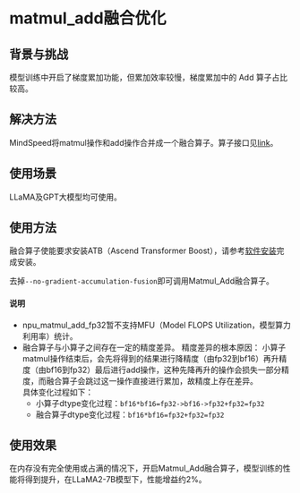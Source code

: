 # matmul_add融合优化

## 背景与挑战
模型训练中开启了梯度累加功能，但累加效率较慢，梯度累加中的 Add 算子占比较高。

## 解决方法
MindSpeed将matmul操作和add操作合并成一个融合算子。算子接口见[link](../ops/npu_matmul_add.md)。

## 使用场景
LLaMA及GPT大模型均可使用。

## 使用方法
融合算子使能要求安装ATB（Ascend Transformer Boost），请参考[软件安装](../user-guide/installation.md)完成安装。

去掉`--no-gradient-accumulation-fusion`即可调用Matmul_Add融合算子。

#### 说明
* npu_matmul_add_fp32暂不支持MFU（Model FLOPS Utilization，模型算力利用率）统计。
* 融合算子与小算子之间存在一定的精度差异。
精度差异的根本原因：
小算子matmul操作结束后，会先将得到的结果进行降精度（由fp32到bf16）再升精度（由bf16到fp32）最后进行add操作，这种先降再升的操作会损失一部分精度，而融合算子会跳过这一操作直接进行累加，故精度上存在差异。<br>
具体变化过程如下：
    * 小算子dtype变化过程：`bf16*bf16=fp32->bf16->fp32+fp32=fp32`
    * 融合算子dtype变化过程：`bf16*bf16=fp32+fp32=fp32`

## 使用效果 

在内存没有完全使用或占满的情况下，开启Matmul_Add融合算子，模型训练的性能将得到提升，在LLaMA2-7B模型下，性能增益约2%。
